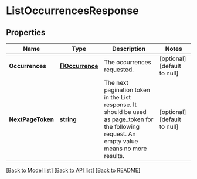# ListOccurrencesResponse

## Properties
Name | Type | Description | Notes
------------ | ------------- | ------------- | -------------
**Occurrences** | [**[]Occurrence**](Occurrence.md) | The occurrences requested. | [optional] [default to null]
**NextPageToken** | **string** | The next pagination token in the List response. It should be used as page_token for the following request. An empty value means no more results. | [optional] [default to null]

[[Back to Model list]](../v1alpha1/README.md#documentation-for-models) [[Back to API list]](../v1alpha1/README.md#documentation-for-api-endpoints) [[Back to README]](../v1alpha1/README.md)


